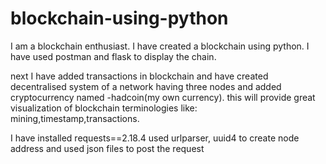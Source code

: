 # blockchain-using-python

I am a blockchain enthusiast.
I have created a blockchain using python.
I have used postman and flask to display the chain.

next I have added transactions in blockchain and have created decentralised system of a network having three nodes
and added cryptocurrency named -hadcoin(my own currency).
this will provide great visualization of blockchain terminologies like: mining,timestamp,transactions.

I have installed requests==2.18.4
used urlparser, uuid4 to create node address and used json files to post the request
